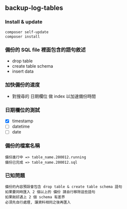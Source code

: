 ## backup-log-tables

### Install & update
```sh
composer self-update
composer install
```

### 備份的 SQL file 裡面包含的語句敘述
- drop table 
- create table schema
- insert data

### 加快備份的速度
- 對搜尋的 日期欄位 做 index 以加速備份時間

### 日期欄位的測試
- [x] timestamp
- [ ] datetime
- [ ] date

### 備份的檔案名稱
```
備份進行中 => table_name.200012.running
備份已完成 => table_name.200012.sql
```

### 已知問題
```
備份的內容預設會包含 drop table & create table schema 語句
如果要同時匯入 2 個以上的 備份 請自行移除這些語句
如果剛好遇上 2 個 schema 有差界
必須先自行處理, 讓資料相同之後再匯入
```
